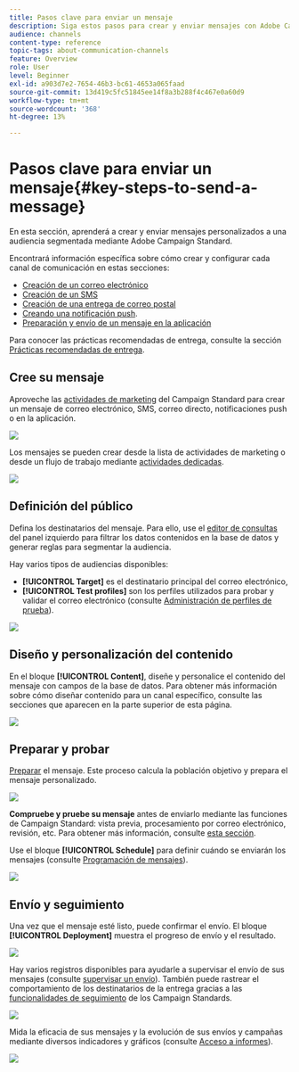 ```yaml
---
title: Pasos clave para enviar un mensaje
description: Siga estos pasos para crear y enviar mensajes con Adobe Campaign.
audience: channels
content-type: reference
topic-tags: about-communication-channels
feature: Overview
role: User
level: Beginner
exl-id: a903d7e2-7654-46b3-bc61-4653a065faad
source-git-commit: 13d419c5fc51845ee14f8a3b288f4c467e0a60d9
workflow-type: tm+mt
source-wordcount: '368'
ht-degree: 13%

---
```


# Pasos clave para enviar un mensaje{#key-steps-to-send-a-message}

En esta sección, aprenderá a crear y enviar mensajes personalizados a una audiencia segmentada mediante Adobe Campaign Standard.

Encontrará información específica sobre cómo crear y configurar cada canal de comunicación en estas secciones:

* [Creación de un correo electrónico](../../channels/using/creating-an-email.md)
* [Creación de un SMS](../../channels/using/creating-an-sms-message.md)
* [Creación de una entrega de correo postal](../../channels/using/creating-the-direct-mail.md)
* [Creando una notificación push](../../channels/using/preparing-and-sending-a-push-notification.md).
* [Preparación y envío de un mensaje en la aplicación](../../channels/using/preparing-and-sending-an-in-app-message.md)

Para conocer las prácticas recomendadas de entrega, consulte la sección [Prácticas recomendadas de entrega](../../sending/using/delivery-best-practices.md).

## Cree su mensaje

Aproveche las [actividades de marketing](../../start/using/marketing-activities.md) del Campaign Standard para crear un mensaje de correo electrónico, SMS, correo directo, notificaciones push o en la aplicación.

![](assets/marketing-activities.png)

Los mensajes se pueden crear desde la lista de actividades de marketing o desde un flujo de trabajo mediante [actividades dedicadas](../../automating/using/about-channel-activities.md).

![](assets/steps-channel.png)

## Definición del público

Defina los destinatarios del mensaje. Para ello, use el [editor de consultas](../../automating/using/editing-queries.md) del panel izquierdo para filtrar los datos contenidos en la base de datos y generar reglas para segmentar la audiencia.

Hay varios tipos de audiencias disponibles:

* **[!UICONTROL Target]** es el destinatario principal del correo electrónico,
* **[!UICONTROL Test profiles]** son los perfiles utilizados para probar y validar el correo electrónico (consulte [Administración de perfiles de prueba](../../audiences/using/managing-test-profiles.md)).

![](assets/steps-audience.png)

## Diseño y personalización del contenido

En el bloque **[!UICONTROL Content]**, diseñe y personalice el contenido del mensaje con campos de la base de datos. Para obtener más información sobre cómo diseñar contenido para un canal específico, consulte las secciones que aparecen en la parte superior de esta página.

![](assets/steps-content.png)

## Preparar y probar

[Preparar](../../sending/using/preparing-the-send.md) el mensaje. Este proceso calcula la población objetivo y prepara el mensaje personalizado.

![](assets/steps-prepare.png)

**Compruebe y pruebe su mensaje** antes de enviarlo mediante las funciones de Campaign Standard: vista previa, procesamiento por correo electrónico, revisión, etc. Para obtener más información, consulte [esta sección](../../sending/using/previewing-messages.md).

Use el bloque **[!UICONTROL Schedule]** para definir cuándo se enviarán los mensajes (consulte [Programación de mensajes](../../sending/using/about-scheduling-messages.md)).

![](assets/steps-schedule.png)

## Envío y seguimiento

Una vez que el mensaje esté listo, puede confirmar el envío. El bloque **[!UICONTROL Deployment]** muestra el progreso de envío y el resultado.

![](assets/steps-send.png)

Hay varios registros disponibles para ayudarle a supervisar el envío de sus mensajes (consulte [supervisar un envío](../../sending/using/monitoring-a-delivery.md)). También puede rastrear el comportamiento de los destinatarios de la entrega gracias a las [funcionalidades de seguimiento](../../sending/using/tracking-messages.md) de los Campaign Standards.

![](../../sending/using/assets/tracking_logs.png)

Mida la eficacia de sus mensajes y la evolución de sus envíos y campañas mediante diversos indicadores y gráficos (consulte [Acceso a informes](../../reporting/using/about-dynamic-reports.md)).

![](assets/steps-reports.png)
